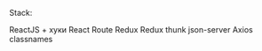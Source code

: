 Stack:

   ReactJS + хуки
   React Route
   Redux
   Redux thunk
   json-server
   Axios
   classnames
